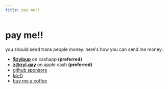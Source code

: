 ```yaml
---
title: pay me!!
---
```


# pay me!!

you should send trans people money. here's how you can send _me_ money:

- **[\$zylpup](https://cash.app/$zylpup)** on cashapp **(preferred)**
- **z@zyl.gay** on apple cash **(preferred)**
- [github sponsors](https://github.com/sponsors/zyllian)
- [ko-fi](https://ko-fi.com/zylpup)
- [buy me a coffee](https://buymeacoffee.com/zylpup)
